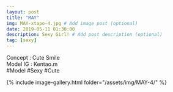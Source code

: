 ```yaml
---
layout: post
title: "MAY"
img: MAY-xtapo-4.jpg # Add image post (optional)
date: 2019-05-11 01:30:00
description: Sexy Girl! # Add post description (optional)
tag: [sexy]
---
```

Concept : Cute Smile  
Model IG : Kentao.m  
#Model #Sexy #Cute

{% include image-gallery.html folder="/assets/img/MAY-4/" %}
